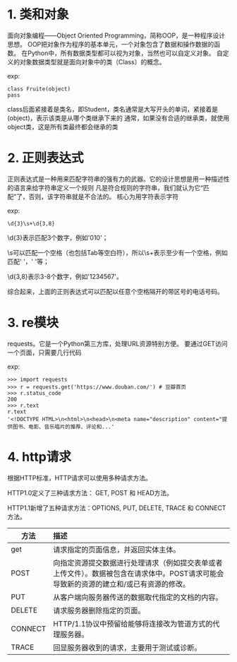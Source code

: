 # 1. 类和对象

面向对象编程——Object Oriented Programming，简称OOP，是一种程序设计思想。
OOP把对象作为程序的基本单元，一个对象包含了数据和操作数据的函数。
在Python中，所有数据类型都可以视为对象，当然也可以自定义对象。
自定义的对象数据类型就是面向对象中的类（Class）的概念。

exp:

```
class Fruite(object)
pass
```

class后面紧接着是类名，即Student，类名通常是大写开头的单词，紧接着是(object)，表示该类是从哪个类继承下来的
通常，如果没有合适的继承类，就使用object类，这是所有类最终都会继承的类

# 2. 正则表达式

正则表达式是一种用来匹配字符串的强有力的武器。它的设计思想是用一种描述性的语言来给字符串定义一个规则
凡是符合规则的字符串，我们就认为它“匹配”了，否则，该字符串就是不合法的。
核心为用字符表示字符 

exp:

`\d{3}\s+\d{3,8}`

\d{3}表示匹配3个数字，例如'010'；

\s可以匹配一个空格（也包括Tab等空白符），所以\s+表示至少有一个空格，例如匹配' '，' '等；

\d{3,8}表示3-8个数字，例如'1234567'。

综合起来，上面的正则表达式可以匹配以任意个空格隔开的带区号的电话号码。

# 3. re模块

requests。它是一个Python第三方库，处理URL资源特别方便。
要通过GET访问一个页面，只需要几行代码

exp:

```
>>> import requests
>>> r = requests.get('https://www.douban.com/') # 豆瓣首页
>>> r.status_code
200
>>> r.text
r.text
'<!DOCTYPE HTML>\n<html>\n<head>\n<meta name="description" content="提供图书、电影、音乐唱片的推荐、评论和...'
```

# 4. http请求

根据HTTP标准，HTTP请求可以使用多种请求方法。

HTTP1.0定义了三种请求方法： GET, POST 和 HEAD方法。

HTTP1.1新增了五种请求方法：OPTIONS, PUT, DELETE, TRACE 和 CONNECT 方法。

方法|描述
--|:--
get|请求指定的页面信息，并返回实体主体。
POST|向指定资源提交数据进行处理请求（例如提交表单或者上传文件）。数据被包含在请求体中。POST请求可能会导致新的资源的建立和/或已有资源的修改。
PUT|从客户端向服务器传送的数据取代指定的文档的内容。
DELETE|请求服务器删除指定的页面。
CONNECT|HTTP/1.1协议中预留给能够将连接改为管道方式的代理服务器。
TRACE|回显服务器收到的请求，主要用于测试或诊断。

